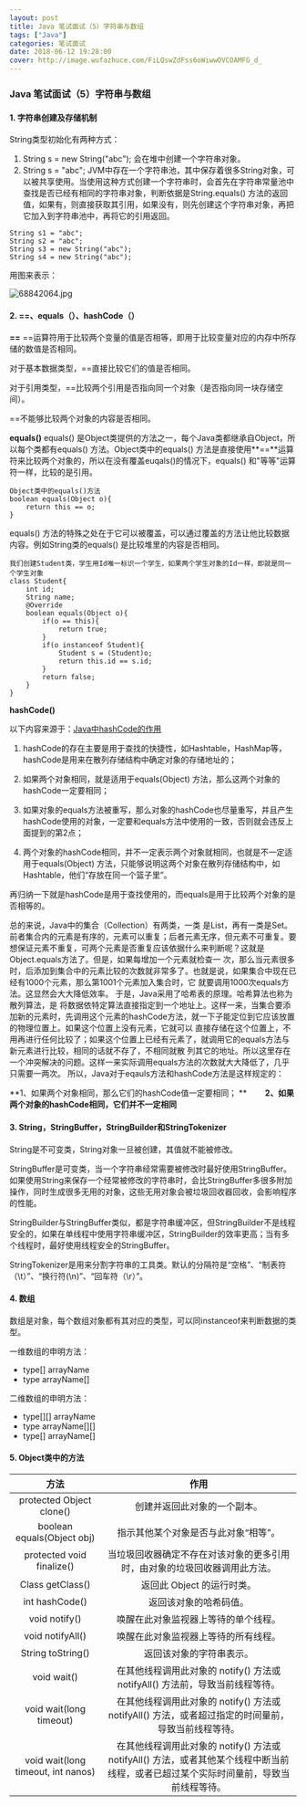 ```yaml
---
layout: post
title: Java 笔试面试（5）字符串与数组
tags: ["Java"]
categories: 笔试面试
date: 2018-06-12 19:28:00
cover: http://image.wufazhuce.com/FiLQswZdFss6oWiwwOVCOAMFG_d_
---
```


### Java 笔试面试（5）字符串与数组

#### 1. 字符串创建及存储机制

String类型初始化有两种方式：
1. String s = new String("abc"); 会在堆中创建一个字符串对象。
2. String s = "abc"; JVM中存在一个字符串池，其中保存着很多String对象，可以被共享使用。当使用这种方式创建一个字符串时，会首先在字符串常量池中查找是否已经有相同的字符串对象，判断依据是String.equals() 方法的返回值，如果有，则直接获取其引用，如果没有，则先创建这个字符串对象，再把它加入到字符串池中，再将它的引用返回。

```
String s1 = "abc";
String s2 = "abc";
String s3 = new String("abc");
String s4 = new String("abc");
```
用图来表示：

![68842064.jpg](https://i.loli.net/2018/11/06/5be18b4e3311c.jpg)

#### 2. ==、equals（）、hashCode（）

**==**
==运算符用于比较两个变量的值是否相等，即用于比较变量对应的内存中所存储的数值是否相同。

对于基本数据类型，==直接比较它们的值是否相同。

对于引用类型，==比较两个引用是否指向同一个对象（是否指向同一块存储空间）。

==不能够比较两个对象的内容是否相同。

**equals()**
equals() 是Object类提供的方法之一，每个Java类都继承自Object，所以每个类都有equals() 方法。Object类中的equals() 方法是直接使用**==**运算符来比较两个对象的，所以在没有覆盖euqals()的情况下，equals() 和"等等"运算符一样，比较的是引用。
```
Object类中的equals()方法
boolean equals(Object o){
	return this == o;
}
```
equals() 方法的特殊之处在于它可以被覆盖，可以通过覆盖的方法让他比较数据内容。例如String类的equals() 是比较堆里的内容是否相同。
```
我们创建Student类，学生用Id唯一标识一个学生，如果两个学生对象的Id一样，即就是同一个学生对象
class Student{
	int id;
	String name;
	@Override
	boolean equals(Object o){
		if(o == this){
			return true;
		}
		if(o instanceof Student){
			Student s = (Student)o;
			return this.id == s.id;
		}
		return false;
	}
}
```

**hashCode()**

以下内容来源于：[Java中hashCode的作用](https://github.com/helen-x/AndroidInterview/blob/master/java/%5BJava%5D%20Hashcode%E7%9A%84%E4%BD%9C%E7%94%A8.md)

1. hashCode的存在主要是用于查找的快捷性，如Hashtable，HashMap等，hashCode是用来在散列存储结构中确定对象的存储地址的；

2. 如果两个对象相同，就是适用于equals(Object) 方法，那么这两个对象的hashCode一定要相同；

3. 如果对象的equals方法被重写，那么对象的hashCode也尽量重写，并且产生hashCode使用的对象，一定要和equals方法中使用的一致，否则就会违反上面提到的第2点；

4. 两个对象的hashCode相同，并不一定表示两个对象就相同，也就是不一定适用于equals(Object) 方法，只能够说明这两个对象在散列存储结构中，如Hashtable，他们“存放在同一个篮子里”。

再归纳一下就是hashCode是用于查找使用的，而equals是用于比较两个对象的是否相等的。

总的来说，Java中的集合（Collection）有两类，一类 是List，再有一类是Set。前者集合内的元素是有序的，元素可以重复；后者元素无序，但元素不可重复。要想保证元素不重复，可两个元素是否重复应该依据什么来判断呢？这就是Object.equals方法了。但是，如果每增加一个元素就检查一 次，那么当元素很多时，后添加到集合中的元素比较的次数就非常多了。也就是说，如果集合中现在已经有1000个元素，那么第1001个元素加入集合时，它 就要调用1000次equals方法。这显然会大大降低效率。 于是，Java采用了哈希表的原理。哈希算法也称为散列算法，是 将数据依特定算法直接指定到一个地址上。这样一来，当集合要添加新的元素时，先调用这个元素的hashCode方法，就一下子能定位到它应该放置的物理位置上。如果这个位置上没有元素，它就可以 直接存储在这个位置上，不用再进行任何比较了；如果这个位置上已经有元素了，就调用它的equals方法与新元素进行比较，相同的话就不存了，不相同就散 列其它的地址。所以这里存在一个冲突解决的问题。这样一来实际调用equals方法的次数就大大降低了，几乎只需要一两次。 所以，Java对于eqauls方法和hashCode方法是这样规定的：

**1、如果两个对象相同，那么它们的hashCode值一定要相同； **　　
**2、如果两个对象的hashCode相同，它们并不一定相同**

#### 3. String，StringBuffer，StringBuilder和StringTokenizer

String是不可变类，String对象一旦被创建，其值就不能被修改。

StringBuffer是可变类，当一个字符串经常需要被修改时最好使用StringBuffer。如果使用String来保存一个经常被修改的字符串时，会比StringBuffer多很多附加操作，同时生成很多无用的对象，这些无用对象会被垃圾回收器回收，会影响程序的性能。

StringBuilder与StringBuffer类似，都是字符串缓冲区，但StringBuilder不是线程安全的，如果在单线程中使用字符串缓冲区，StringBuilder的效率更高；当有多个线程时，最好使用线程安全的StringBuffer。

StringTokenizer是用来分割字符串的工具类。默认的分隔符是“空格”、“制表符（\t）”、“换行符(\n)”、“回车符（\r）”。

#### 4. 数组

数组是对象，每个数组对象都有其对应的类型，可以同instanceof来判断数据的类型。

一维数组的申明方法：
- type[] arrayName  
- type arrayName[]

二维数组的申明方法：
- type[][] arrayName
- type arrayName[][]
- type[] arrayName[]

#### 5. Object类中的方法

| 方法     |     作用|
| :--------:| :------: |
| protected Object	clone()    |   创建并返回此对象的一个副本。 | 
| boolean	equals(Object obj) | 指示其他某个对象是否与此对象“相等”。|
|protected void	finalize()| 当垃圾回收器确定不存在对该对象的更多引用时，由对象的垃圾回收器调用此方法。|
|Class getClass()| 返回此 Object 的运行时类。|
| int	hashCode() | 返回该对象的哈希码值。|
|void	notify() | 唤醒在此对象监视器上等待的单个线程。|
|void	notifyAll() | 唤醒在此对象监视器上等待的所有线程。|
|String	toString() | 返回该对象的字符串表示。|
| void	wait() | 在其他线程调用此对象的 notify() 方法或 notifyAll() 方法前，导致当前线程等待。|
| void	wait(long timeout) | 在其他线程调用此对象的 notify() 方法或 notifyAll() 方法，或者超过指定的时间量前，导致当前线程等待。|
|void	wait(long timeout, int nanos) | 在其他线程调用此对象的 notify() 方法或 notifyAll() 方法，或者其他某个线程中断当前线程，或者已超过某个实际时间量前，导致当前线程等待。|



